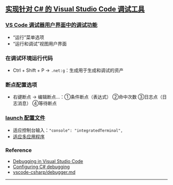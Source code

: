 ## [实现针对 C# 的 Visual Studio Code 调试工具](https://learn.microsoft.com/zh-cn/training/modules/implement-visual-studio-code-debugging-tools/)
### [VS Code 调试器用户界面中的调试功能](https://learn.microsoft.com/zh-cn/training/modules/implement-visual-studio-code-debugging-tools/2-examine-visual-studio-code-debugger)
- “运行”菜单选项
- “运行和调试”视图用户界面
### 在调试环境运行代码
- Ctrl + Shift + P → `.net:g`：生成用于生成和调试的资产
### 断点配置选项
- 右键断点 → 编辑断点…：①条件断点（表达式） ②命中次数 ③日志点（日志消息） ④等待断点
### [launch 配置文件](https://learn.microsoft.com/zh-cn/training/modules/implement-visual-studio-code-debugging-tools/6-examine-launch-configurations)
- 适应控制台输入：`"console": "integratedTerminal",`
- [适应多应用程序](https://learn.microsoft.com/zh-cn/training/modules/implement-visual-studio-code-debugging-tools/6-examine-launch-configurations#update-the-launch-configuration-to-accommodate-multiple-applications)
### Reference
- [Debugging in Visual Studio Code](https://code.visualstudio.com/docs/editor/debugging)
- [Configuring C# debugging](https://code.visualstudio.com/docs/csharp/debugger-settings)
- [vscode-csharp/debugger.md](https://github.com/dotnet/vscode-csharp/blob/main/debugger.md)
---

